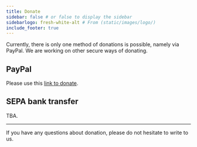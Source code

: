 ```yaml
---
title: Donate
sidebar: false # or false to display the sidebar
sidebarlogo: fresh-white-alt # From (static/images/logo/)
include_footer: true
---
```


Currently, there is only one method of donations is possible, namely via PayPal. We are working on other secure ways of donating.

## PayPal

Please use this [link to donate](https://paypal.me/irudnyts).

## SEPA bank transfer

TBA.

---

If you have any questions about donation, please do not hesitate to write to us.
